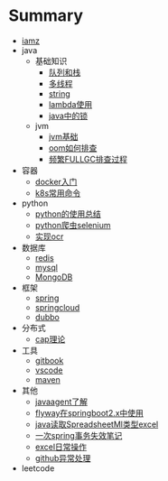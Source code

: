 # Summary

* [iamz](README.md)
* java
    * 基础知识
        * [队列和栈](java/队列和栈.md)
        * [多线程](java/多线程相关记录.md)
        * [string](java/java中的string.md)
        * [lambda使用](java/lambda使用.md)
        * [java中的锁](java/java中的锁.md)
    * jvm
        * [jvm基础](java/jvm/jvm基础.md)
        * [oom如何排查](java/jvm/OutOfMemory如何排查.md)
        * [频繁FULLGC排查过程](java/jvm/一次频繁FullGC排查过程.md)
* 容器
    * [docker入门](container/docker入门级笔记.md)
    * [k8s常用命令](container/command.md)
* python
    * [python的使用总结](python/Python的使用分享.md)
    * [python爬虫selenium](python/使用selenium.md)
    * [实现ocr](python/利用python实现图片ocr.md)
* 数据库
    * [redis](database/redis.md)
    * [mysql]()
    * [MongoDB]()
* 框架
    * [spring](framework/spring介绍.md)
    * [springcloud]()
    * [dubbo](framework/dubbo_note.md)
* 分布式
    * [cap理论](分布式/cap理论.md)
* 工具
  * [gitbook](tools/gitbook记录.md)
  * [vscode](tools/vscode使用.md)
  * [maven](tools/maven使用.md)
* 其他
    * [javaagent了解](other/java%20agent探索.md)
    * [flyway在springboot2.x中使用](other/springboot2.x使用flyway.md)
    * [java读取SpreadsheetMl类型excel](other/如何通过java读取SpreadsheetML类型excel（xls文件）.md)
    * [一次spring事务失效笔记](other/事务笔记.md)
    * [excel日常操作](other/excel日常操作记录.md)
    * [github异常处理](other/github异常处理.md)
* leetcode
